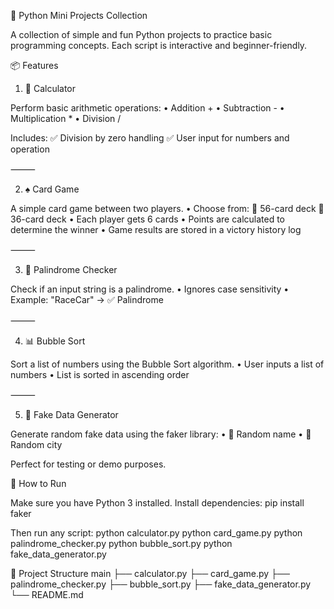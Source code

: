 🧰 Python Mini Projects Collection

A collection of simple and fun Python projects to practice basic programming concepts. Each script is interactive and beginner-friendly.

📦 Features

1. 🧮 Calculator

Perform basic arithmetic operations:
	•	Addition +
	•	Subtraction -
	•	Multiplication *
	•	Division /

Includes:
✅ Division by zero handling
✅ User input for numbers and operation

⸻

2. ♠️ Card Game

A simple card game between two players.
	•	Choose from:
🔴 56-card deck
🔵 36-card deck
	•	Each player gets 6 cards
	•	Points are calculated to determine the winner
	•	Game results are stored in a victory history log

⸻

3. 🔁 Palindrome Checker

Check if an input string is a palindrome.
	•	Ignores case sensitivity
	•	Example: "RaceCar" → ✅ Palindrome

⸻

4. 📊 Bubble Sort

Sort a list of numbers using the Bubble Sort algorithm.
	•	User inputs a list of numbers
	•	List is sorted in ascending order

⸻

5. 🧪 Fake Data Generator

Generate random fake data using the faker library:
	•	👤 Random name
	•	🌆 Random city

Perfect for testing or demo purposes.


🚀 How to Run

Make sure you have Python 3 installed.
Install dependencies:
pip install faker

Then run any script:
python calculator.py
python card_game.py
python palindrome_checker.py
python bubble_sort.py
python fake_data_generator.py


📁 Project Structure
main
├── calculator.py
├── card_game.py
├── palindrome_checker.py
├── bubble_sort.py
├── fake_data_generator.py
└── README.md
